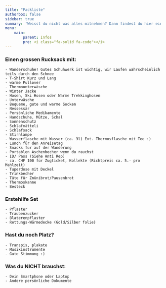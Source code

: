 ```yaml
---
title: "Packliste"
authorbox: false
sidebar: true
summary: 'Weisst du nicht was alles mitnehmen? Dann findest du hier eine Packliste!'
menu: 
    main:
        parent: Infos
        pre: <i class="fa-solid fa-code"></i>
---
```


### Einen grossen Rucksack mit:

    - Wanderschuhe! Gutes Schuhwerk ist wichtig, wir Laufen wahrscheinlich teils durch den Schnee
    - T-Shirt Kurz und Lang
    - warme Pullover
    - Thermounterwäsche
    - Winter Jacke
    - Hosen, Ski Hosen oder Warme Trekkinghosen
    - Unterwäsche
    - Bequeme, gute und warme Socken
    - Nessessär
    - Persönliche Medikamente
    - Handschuhe, Mütze, Schal
    - Sonnenschutz
    - Schlafmätteli
    - Schlafsack
    - Stirnlampe
    - Wasserflasche mit Wasser (ca. 3l) Evt. Thermosflasche mit Tee :)
    - Lunch für den Anreisetag
    - Snacks für auf der Wanderung
    - Portablen Aschenbecher wenn du rauchst
    - ID/ Pass (Siehe Anti Rep)
    - ca. CHF 100 für Zugticket, Kollekte (Richtpreis ca. 5.- pro Mahlzeit)
    - Tuperdose mit Deckel
    - Trinkbecher
    - Tüte für Znünibrot/Pausenbrot
    - Thermoskanne
    - Besteck


### Erstehilfe Set

    - Pflaster
    - Traubenzucker
    - Blaterenpflaster
    - Rettungs-Wärmedecke (Gold/Silber folie)


### Hast du noch Platz?

    - Transpis, plakate
    - Musikinstrumente
    - Gute Stimmung :)


### Was du NICHT brauchst:

    - Dein Smartphone oder Laptop
    - Andere persönliche Dokumente

